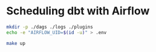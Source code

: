 # Scheduling dbt with Airflow

```bash
mkdir -p ./dags ./logs ./plugins
echo -e "AIRFLOW_UID=$(id -u)" > .env
```

```bash
make up
```